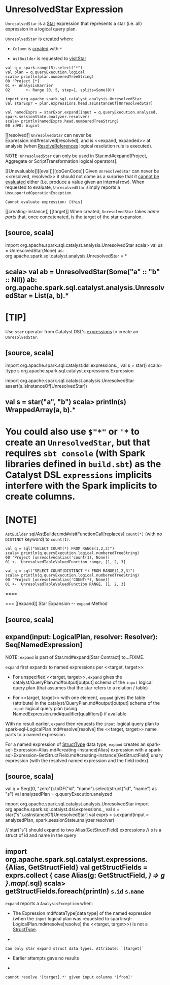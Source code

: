 # UnresolvedStar Expression

`UnresolvedStar` is a [Star](Star.md) expression that represents a star (i.e. all) expression in a logical query plan.

`UnresolvedStar` is [created](#creating-instance) when:

* `Column` is [created](../Column.md#star) with `*`

* `AstBuilder` is requested to [visitStar](../sql/AstBuilder.md#visitStar)

```text
val q = spark.range(5).select("*")
val plan = q.queryExecution.logical
scala> println(plan.numberedTreeString)
00 'Project [*]
01 +- AnalysisBarrier
02       +- Range (0, 5, step=1, splits=Some(8))

import org.apache.spark.sql.catalyst.analysis.UnresolvedStar
val starExpr = plan.expressions.head.asInstanceOf[UnresolvedStar]

val namedExprs = starExpr.expand(input = q.queryExecution.analyzed, spark.sessionState.analyzer.resolver)
scala> println(namedExprs.head.numberedTreeString)
00 id#0: bigint
```

[[resolved]]
`UnresolvedStar` can never be Expression.md#resolved[resolved], and is <<expand, expanded>> at analysis (when [ResolveReferences](../logical-analysis-rules/ResolveReferences.md) logical resolution rule is executed).

NOTE: `UnresolvedStar` can only be used in Star.md#expand[Project, Aggregate or ScriptTransformation logical operators].

[[Unevaluable]][[eval]][[doGenCode]]
Given `UnresolvedStar` can never be <<resolved, resolved>> it should not come as a surprise that it [cannot be evaluated](Unevaluable.md) either (i.e. produce a value given an internal row). When requested to evaluate, `UnresolvedStar` simply reports a `UnsupportedOperationException`.

```text
Cannot evaluate expression: [this]
```

[[creating-instance]]
[[target]]
When created, `UnresolvedStar` takes *name parts* that, once concatenated, is the target of the star expansion.

[source, scala]
----
import org.apache.spark.sql.catalyst.analysis.UnresolvedStar
scala> val us = UnresolvedStar(None)
us: org.apache.spark.sql.catalyst.analysis.UnresolvedStar = *

scala> val ab = UnresolvedStar(Some("a" :: "b" :: Nil))
ab: org.apache.spark.sql.catalyst.analysis.UnresolvedStar = List(a, b).*
----

[TIP]
====
Use `star` operator from Catalyst DSL's [expressions](../catalyst-dsl/index.md#expressions) to create an `UnresolvedStar`.

[source, scala]
----
import org.apache.spark.sql.catalyst.dsl.expressions._
val s = star()
scala> :type s
org.apache.spark.sql.catalyst.expressions.Expression

import org.apache.spark.sql.catalyst.analysis.UnresolvedStar
assert(s.isInstanceOf[UnresolvedStar])

val s = star("a", "b")
scala> println(s)
WrappedArray(a, b).*
----

You could also use `$"*"` or `'*` to create an `UnresolvedStar`, but that requires `sbt console` (with Spark libraries defined in `build.sbt`) as the Catalyst DSL `expressions` implicits interfere with the Spark implicits to create columns.
====

[NOTE]
====
`AstBuilder` sql/AstBuilder.md#visitFunctionCall[replaces] `count(*)` (with no `DISTINCT` keyword) to `count(1)`.

```
val q = sql("SELECT COUNT(*) FROM RANGE(1,2,3)")
scala> println(q.queryExecution.logical.numberedTreeString)
00 'Project [unresolvedalias('count(1), None)]
01 +- 'UnresolvedTableValuedFunction range, [1, 2, 3]

val q = sql("SELECT COUNT(DISTINCT *) FROM RANGE(1,2,3)")
scala> println(q.queryExecution.logical.numberedTreeString)
00 'Project [unresolvedalias('COUNT(*), None)]
01 +- 'UnresolvedTableValuedFunction RANGE, [1, 2, 3]
```
====

=== [[expand]] Star Expansion -- `expand` Method

[source, scala]
----
expand(input: LogicalPlan, resolver: Resolver): Seq[NamedExpression]
----

NOTE: `expand` is part of Star.md#expand[Star Contract] to...FIXME.

`expand` first expands to named expressions per <<target, target>>:

* For unspecified <<target, target>>, `expand` gives the catalyst/QueryPlan.md#output[output] schema of the `input` logical query plan (that assumes that the star refers to a relation / table)

* For <<target, target>> with one element, `expand` gives the table (attribute) in the catalyst/QueryPlan.md#output[output] schema of the `input` logical query plan (using NamedExpression.md#qualifier[qualifiers]) if available

With no result earlier, `expand` then requests the `input` logical query plan to spark-sql-LogicalPlan.md#resolve[resolve] the <<target, target>> name parts to a named expression.

For a named expression of [StructType](../StructType.md) data type, `expand` creates an spark-sql-Expression-Alias.md#creating-instance[Alias] expression with a spark-sql-Expression-GetStructField.md#creating-instance[GetStructField] unary expression (with the resolved named expression and the field index).

[source, scala]
----
val q = Seq((0, "zero")).toDF("id", "name").select(struct("id", "name") as "s")
val analyzedPlan = q.queryExecution.analyzed

import org.apache.spark.sql.catalyst.analysis.UnresolvedStar
import org.apache.spark.sql.catalyst.dsl.expressions._
val s = star("s").asInstanceOf[UnresolvedStar]
val exprs = s.expand(input = analyzedPlan, spark.sessionState.analyzer.resolver)

// star("s") should expand to two Alias(GetStructField) expressions
// s is a struct of id and name in the query

import org.apache.spark.sql.catalyst.expressions.{Alias, GetStructField}
val getStructFields = exprs.collect { case Alias(g: GetStructField, _) => g }.map(_.sql)
scala> getStructFields.foreach(println)
`s`.`id`
`s`.`name`
----

`expand` reports a `AnalysisException` when:

* The Expression.md#dataType[data type] of the named expression (when the `input` logical plan was requested to spark-sql-LogicalPlan.md#resolve[resolve] the <<target, target>>) is not a [StructType](../StructType.md).
+
```
Can only star expand struct data types. Attribute: `[target]`
```

* Earlier attempts gave no results
+
```
cannot resolve '[target].*' given input columns '[from]'
```
